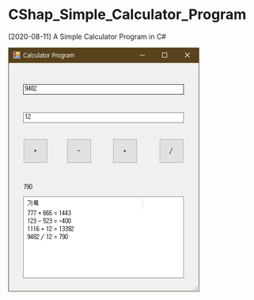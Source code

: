 # CShap_Simple_Calculator_Program
[2020-08-11] A Simple Calculator Program in C#

![Calculator Program](./Calc.PNG)
